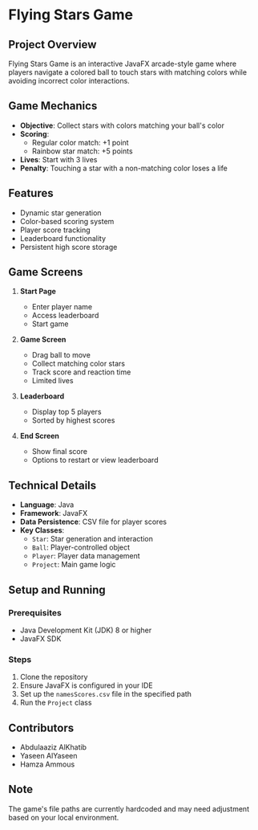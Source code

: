 # Flying Stars Game

## Project Overview

Flying Stars Game is an interactive JavaFX arcade-style game where players navigate a colored ball to touch stars with matching colors while avoiding incorrect color interactions.

## Game Mechanics

- **Objective**: Collect stars with colors matching your ball's color
- **Scoring**:
  - Regular color match: +1 point
  - Rainbow star match: +5 points
- **Lives**: Start with 3 lives
- **Penalty**: Touching a star with a non-matching color loses a life

## Features

- Dynamic star generation
- Color-based scoring system
- Player score tracking
- Leaderboard functionality
- Persistent high score storage

## Game Screens

1. **Start Page**
   - Enter player name
   - Access leaderboard
   - Start game

2. **Game Screen**
   - Drag ball to move
   - Collect matching color stars
   - Track score and reaction time
   - Limited lives

3. **Leaderboard**
   - Display top 5 players
   - Sorted by highest scores

4. **End Screen**
   - Show final score
   - Options to restart or view leaderboard

## Technical Details

- **Language**: Java
- **Framework**: JavaFX
- **Data Persistence**: CSV file for player scores
- **Key Classes**:
  - `Star`: Star generation and interaction
  - `Ball`: Player-controlled object
  - `Player`: Player data management
  - `Project`: Main game logic

## Setup and Running

### Prerequisites
- Java Development Kit (JDK) 8 or higher
- JavaFX SDK

### Steps
1. Clone the repository
2. Ensure JavaFX is configured in your IDE
3. Set up the `namesScores.csv` file in the specified path
4. Run the `Project` class

## Contributors
- Abdulaaziz AlKhatib
- Yaseen AlYaseen
- Hamza Ammous

## Note
The game's file paths are currently hardcoded and may need adjustment based on your local environment.
